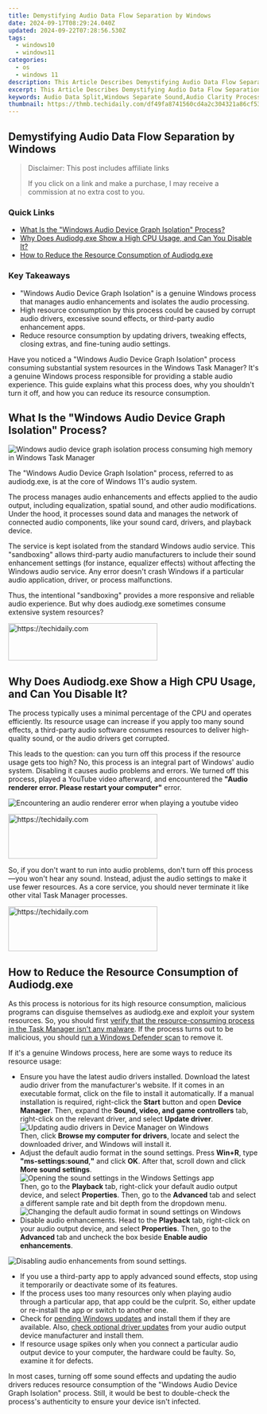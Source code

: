 ```yaml
---
title: Demystifying Audio Data Flow Separation by Windows
date: 2024-09-17T08:29:24.040Z
updated: 2024-09-22T07:28:56.530Z
tags:
  - windows10
  - windows11
categories:
  - os
  - windows 11
description: This Article Describes Demystifying Audio Data Flow Separation by Windows
excerpt: This Article Describes Demystifying Audio Data Flow Separation by Windows
keywords: Audio Data Split,Windows Separate Sound,Audio Clarity Processing,Separating Windows Audio,Audio Signal Isolation,Windows Sound Division,Data Flow Audio Dissect
thumbnail: https://thmb.techidaily.com/df49fa8741560cd4a2c304321a86cf5312094c2923c9c82c5634adc9a69e6807.jpg
---
```


## Demystifying Audio Data Flow Separation by Windows

>  Disclaimer: This post includes affiliate links
>
>  If you click on a link and make a purchase, I may receive a commission at no extra cost to you.
>

### Quick Links

* [What Is the "Windows Audio Device Graph Isolation" Process?](#what-is-the-quot-windows-audio-device-graph-isolation-quot-process)
* [Why Does Audiodg.exe Show a High CPU Usage, and Can You Disable It?](#why-does-audiodg-exe-show-a-high-cpu-usage-and-can-you-disable-it)
* [How to Reduce the Resource Consumption of Audiodg.exe](#how-to-reduce-the-resource-consumption-of-audiodg-exe)

### Key Takeaways

* "Windows Audio Device Graph Isolation" is a genuine Windows process that manages audio enhancements and isolates the audio processing.
* High resource consumption by this process could be caused by corrupt audio drivers, excessive sound effects, or third-party audio enhancement apps.
* Reduce resource consumption by updating drivers, tweaking effects, closing extras, and fine-tuning audio settings.

 Have you noticed a "Windows Audio Device Graph Isolation" process consuming substantial system resources in the Windows Task Manager? It's a genuine Windows process responsible for providing a stable audio experience. This guide explains what this process does, why you shouldn't turn it off, and how you can reduce its resource consumption.

## What Is the "Windows Audio Device Graph Isolation" Process?

![Windows audio device graph isolation process consuming high memory in Windows Task Manager](https://static1.makeuseofimages.com/wordpress/wp-content/uploads/2023/11/windows-audio-device-graph-isolation-service-consuming-high-memory-in-windows-task-manager.jpg)

 The "Windows Audio Device Graph Isolation" process, referred to as audiodg.exe, is at the core of Windows 11's audio system.

 The process manages audio enhancements and effects applied to the audio output, including equalization, spatial sound, and other audio modifications. Under the hood, it processes sound data and manages the network of connected audio components, like your sound card, drivers, and playback device.

 The service is kept isolated from the standard Windows audio service. This "sandboxing" allows third-party audio manufacturers to include their sound enhancement settings (for instance, equalizer effects) without affecting the Windows audio service. Any error doesn't crash Windows if a particular audio application, driver, or process malfunctions.

 Thus, the intentional "sandboxing" provides a more responsive and reliable audio experience. But why does audiodg.exe sometimes consume extensive system resources?

<!-- affiliate ads begin -->
<a href="https://25home.pxf.io/c/5597632/2148643/16836" target="_top" id="2148643">
  <img src="//a.impactradius-go.com/display-ad/16836-2148643" border="0" alt="https://techidaily.com" width="300" height="75"/>
</a>
<img height="0" width="0" src="https://25home.pxf.io/i/5597632/2148643/16836" style="position:absolute;visibility:hidden;" border="0" />
<!-- affiliate ads end -->

## Why Does Audiodg.exe Show a High CPU Usage, and Can You Disable It?

 The process typically uses a minimal percentage of the CPU and operates efficiently. Its resource usage can increase if you apply too many sound effects, a third-party audio software consumes resources to deliver high-quality sound, or the audio drivers get corrupted.

 This leads to the question: can you turn off this process if the resource usage gets too high? No, this process is an integral part of Windows' audio system. Disabling it causes audio problems and errors. We turned off this process, played a YouTube video afterward, and encountered the **"Audio renderer error. Please restart your computer"** error.

![Encountering an audio renderer error when playing a youtube video](https://static1.makeuseofimages.com/wordpress/wp-content/uploads/2023/11/audio-renderer-failed-error.jpg)

<!-- affiliate ads begin -->
<a href="https://aligracehair.sjv.io/c/5597632/1925565/19272" target="_top" id="1925565">
  <img src="//a.impactradius-go.com/display-ad/19272-1925565" border="0" alt="https://techidaily.com" width="300" height="90"/>
</a>
<img height="0" width="0" src="https://aligracehair.sjv.io/i/5597632/1925565/19272" style="position:absolute;visibility:hidden;" border="0" />
<!-- affiliate ads end -->

 So, if you don't want to run into audio problems, don't turn off this process—you won't hear any sound. Instead, adjust the audio settings to make it use fewer resources. As a core service, you should never terminate it like other vital Task Manager processes.

<!-- affiliate ads begin -->
<a href="https://aligracehair.sjv.io/c/5597632/1915825/19272" target="_top" id="1915825">
  <img src="//a.impactradius-go.com/display-ad/19272-1915825" border="0" alt="https://techidaily.com" width="300" height="90"/>
</a>
<img height="0" width="0" src="https://aligracehair.sjv.io/i/5597632/1915825/19272" style="position:absolute;visibility:hidden;" border="0" />
<!-- affiliate ads end -->

## How to Reduce the Resource Consumption of Audiodg.exe

 As this process is notorious for its high resource consumption, malicious programs can disguise themselves as audiodg.exe and exploit your system resources. So, you should first [verify that the resource-consuming process in the Task Manager isn't any malware](https://www.makeuseof.com/windows-tell-if-exe-file-is-safe/). If the process turns out to be malicious, you should [run a Windows Defender scan](https://www.makeuseof.com/how-to-remove-malware-using-microsoft-defenders-offline-scan/) to remove it.

 If it's a genuine Windows process, here are some ways to reduce its resource usage:

* Ensure you have the latest audio drivers installed. Download the latest audio driver from the manufacturer's website. If it comes in an executable format, click on the file to install it automatically. If a manual installation is required, right-click the **Start** button and open **Device Manager**. Then, expand the **Sound, video, and game controllers** tab, right-click on the relevant driver, and select **Update driver**.  
![Updating audio drivers in Device Manager on Windows](https://static1.makeuseofimages.com/wordpress/wp-content/uploads/2023/12/updating-audio-drivers-in-device-manager-on-windows.jpg)  
 Then, click **Browse my computer for drivers**, locate and select the downloaded driver, and Windows will install it.
* Adjust the default audio format in the sound settings. Press **Win+R**, type **"ms-settings:sound**,**"** and click **OK**. After that, scroll down and click **More sound settings**.  
![Opening the sound settings in the Windows Settings app](https://static1.makeuseofimages.com/wordpress/wp-content/uploads/2023/06/5-go-to-more-sound-settings-in-the-sound-settings-of-the-windows-settings-app.jpg)  
 Then, go to the **Playback** tab, right-click your default audio output device, and select **Properties**. Then, go to the **Advanced** tab and select a different sample rate and bit depth from the dropdown menu.  
![Changing the default audio format in sound settings on Windows](https://static1.makeuseofimages.com/wordpress/wp-content/uploads/2023/12/changing-the-default-audio-format-in-sound-settings-on-windows.jpg)
* Disable audio enhancements. Head to the **Playback** tab, right-click on your audio output device, and select **Properties**. Then, go to the **Advanced** tab and uncheck the box beside **Enable audio enhancements**.  

![Disabling audio enhancements from sound settings.](https://static1.makeuseofimages.com/wordpress/wp-content/uploads/2023/05/disable-audio-enhancements-using-control-panel.jpg)
* If you use a third-party app to apply advanced sound effects, stop using it temporarily or deactivate some of its features.
* If the process uses too many resources only when playing audio through a particular app, that app could be the culprit. So, either update or re-install the app or switch to another one.
* Check for [pending Windows updates](https://www.makeuseof.com/update-windows-manually/) and install them if they are available. Also, [check optional driver updates](https://www.makeuseof.com/windows-optional-updates-guide/) from your audio output device manufacturer and install them.
* If resource usage spikes only when you connect a particular audio output device to your computer, the hardware could be faulty. So, examine it for defects.

 In most cases, turning off some sound effects and updating the audio drivers reduces resource consumption of the "Windows Audio Device Graph Isolation" process. Still, it would be best to double-check the process's authenticity to ensure your device isn't infected.

<ins class="adsbygoogle"
      style="display:block"
      data-ad-client="ca-pub-7571918770474297"
      data-ad-slot="8358498916"
      data-ad-format="auto"
      data-full-width-responsive="true"></ins>
    



